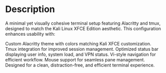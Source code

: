 <h1>Description</h1>

A minimal yet visually cohesive terminal setup featuring Alacritty and tmux, designed to match the Kali Linux XFCE Edition aesthetic. This configuration enhances usability with:

Custom Alacritty theme with colors matching Kali XFCE customization.
Tmux integration for improved session management.
Optimized status bar displaying user info, system load, and VPN status.
Vi-style navigation for efficient workflow.
Mouse support for seamless pane management.
Designed for a clean, distraction-free, and efficient terminal experience. 
